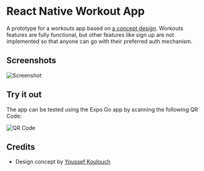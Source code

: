 # React Native Workout App

A prototype for a workouts app based on [a concept design](https://dribbble.com/shots/17616776-Chronometer-Concept). Workouts features are fully functional, but other features like sign up are not implemented so that anyone can go with their preferred auth mechanism.

## Screenshots

![Screenshot](https://cdn-abdel.s3.us-east-1.amazonaws.com/github/rn-workout-app/screenshot.gif)

## Try it out

The app can be tested using the Expo Go app by scanning the following QR Code:

![QR Code](https://qr.expo.dev/expo-go?owner=airslim&slug=workout-app&releaseChannel=default&host=exp.host)

## Credits

-   Design concept by [Youssef Koulouch](https://dribbble.com/Koulouch)
